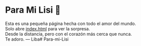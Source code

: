 # Para Mi Lisi 💖

Esta es una pequeña página hecha con todo el amor del mundo.  
Solo abre [index.html](./index.html) para ver la sorpresa.  
Desde la distancia, pero con el corazón más cerca que nunca.  
Te adoro. — Liba# Para-mi-Lisi

